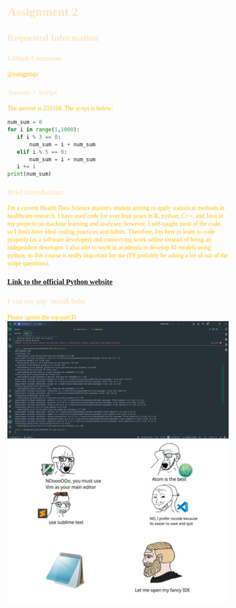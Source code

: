 # <span style="color:#ffe4c4; font-family: Spectral;">Assignment 2</span>
## <span style="color:#ffe4c4; font-family: Spectral;">Requested Information</span>
### <span style="color:#ffe4c4; font-family: Spectral;">Github Username</span>
<span style="color:#ffc300; font-family: Spectral;">@yangpings</span>

### <span style="color:#ffe4c4; font-family: Spectral;">Answer + Script </span>
<span style="color:#ffc300; font-family: Spectral;">
The answer is 233168. The script is below:
</span>

```python
num_sum = 0
for i in range(1,1000):
   if i % 3 == 0:
       num_sum = i + num_sum
   elif i % 5 == 0:
       num_sum = i + num_sum
   i += 1
print(num_sum)
```

### <span style="color:#ffe4c4; font-family: Spectral;">Brief introduction</span>
<span style="color:#ffc300; font-family: Spectral;">
I'm a current Health Data Science master's student aiming to 
apply statistical methods in healthcare research. I have used code 
for over four years in R, python, C++, and Java in my projects 
on machine learning and analyses; however, I self-taught most of 
the code, so I don't have ideal coding practices and habits. 
Therefore, I'm here to learn to code properly 
(as a software developer) and connect my work online instead 
of being an independent developer. I also aim to work in academia 
to develop AI models using python, so this course is really important
for me (I'll probably be asking a lot of out of the scope questions).
</span>

### <span style="color:#ffe4c4; font-family: Spectral;"><a href="https://www.python.org">Link to the official Python website</a></span>
### <span style="color:#ffe4c4; font-family: Spectral;"> I can use pip- install hehe </span>
<span style="color:#ffc300; font-family: Spectral;">Please ignore the top part:D </span>
<img src="pip.png"></img>
<img src="meme.png"></img>



